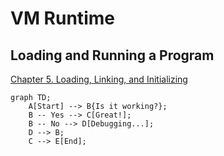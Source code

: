 # VM Runtime

## Loading and Running a Program

[Chapter 5. Loading, Linking, and Initializing](https://docs.oracle.com/javase/specs/jvms/se24/html/jvms-5.html)

```mermaid
graph TD;
    A[Start] --> B{Is it working?};
    B -- Yes --> C[Great!];
    B -- No --> D[Debugging...];
    D --> B;
    C --> E[End];
```
